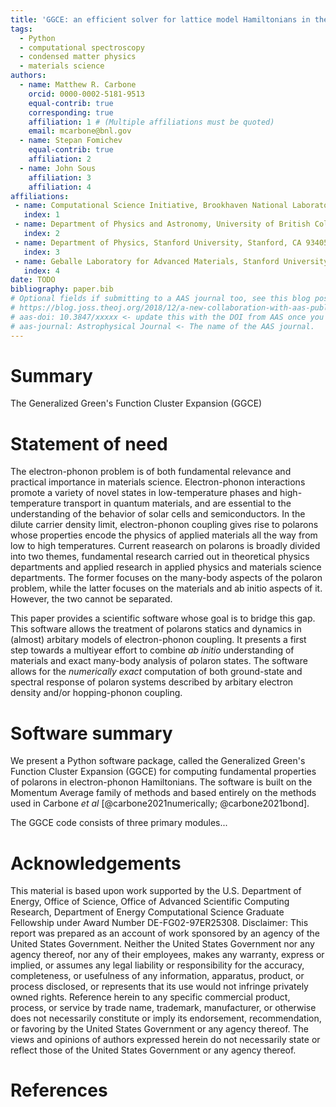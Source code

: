 ```yaml
---
title: 'GGCE: an efficient solver for lattice model Hamiltonians in the polaron limit'
tags:
  - Python
  - computational spectroscopy
  - condensed matter physics
  - materials science
authors:
  - name: Matthew R. Carbone
    orcid: 0000-0002-5181-9513
    equal-contrib: true
    corresponding: true
    affiliation: 1 # (Multiple affiliations must be quoted)
    email: mcarbone@bnl.gov
  - name: Stepan Fomichev
    equal-contrib: true
    affiliation: 2
  - name: John Sous
    affiliation: 3
    affiliation: 4
affiliations:
 - name: Computational Science Initiative, Brookhaven National Laboratory, Upton, New York 11973, USA
   index: 1
 - name: Department of Physics and Astronomy, University of British Columbia, Vancouver, British Columbia V6T 1Z1, Canada
   index: 2
 - name: Department of Physics, Stanford University, Stanford, CA 93405, USA
   index: 3
 - name: Geballe Laboratory for Advanced Materials, Stanford University, Stanford, California 94305, USA
   index: 4
date: TODO
bibliography: paper.bib
# Optional fields if submitting to a AAS journal too, see this blog post:
# https://blog.joss.theoj.org/2018/12/a-new-collaboration-with-aas-publishing
# aas-doi: 10.3847/xxxxx <- update this with the DOI from AAS once you know it.
# aas-journal: Astrophysical Journal <- The name of the AAS journal.
---
```


# Summary
The Generalized Green's Function Cluster Expansion (GGCE)

# Statement of need
The electron-phonon problem is of both fundamental relevance and practical importance in materials science. Electron-phonon interactions promote a variety of novel states in low-temperature phases and high-temperature transport in quantum materials, and are essential to the understanding of the behavior of solar cells and semiconductors. In the dilute carrier density limit, electron-phonon coupling gives rise to polarons whose properties encode the physics of applied materials all the way from low to high temperatures. Current reasearch on polarons is broadly divided into two themes, fundamental research carried out in theoretical physics departments and applied research in applied physics and materials science departments. The former focuses on the many-body aspects of the polaron problem, while the latter focuses on the materials and ab initio aspects of it. However, the two cannot be separated.

This paper provides a scientific software whose goal is to bridge this gap. This software allows the treatment of polarons statics and dynamics in (almost) arbitary models of electron-phonon coupling. It presents a first step towards a multiyear effort to combine _ab initio_ understanding of materials and exact many-body analysis of polaron states. The software allows for the _numerically exact_ computation of both ground-state and spectral response of polaron systems described by arbitary electron density and/or hopping-phonon coupling.


# Software summary

We present a Python software package, called the Generalized Green's Function Cluster Expansion (GGCE) for computing fundamental properties of polarons in electron-phonon Hamiltonians. The software is built on the Momentum Average family of methods and based entirely on the methods used in Carbone _et al_ [@carbone2021numerically; @carbone2021bond].

The GGCE code consists of three primary modules...

# Acknowledgements

This material is based upon work supported by the U.S. Department of Energy, Office of Science, Office of Advanced Scientific Computing Research, Department of Energy Computational Science Graduate Fellowship under Award Number DE-FG02-97ER25308. Disclaimer: This report was prepared as an account of work sponsored by an agency of the United States Government. Neither the United States Government nor any agency thereof, nor any of their employees, makes any warranty, express or implied, or assumes any legal liability or responsibility for the accuracy, completeness, or usefulness of any information, apparatus, product, or process disclosed, or represents that its use would not infringe privately owned rights. Reference herein to any specific commercial product, process, or service by trade name, trademark, manufacturer, or otherwise does not necessarily constitute or imply its endorsement, recommendation, or favoring by the United States Government or any agency thereof. The views and opinions of authors expressed herein do not necessarily state or reflect those of the United States Government or any agency thereof.

# References

